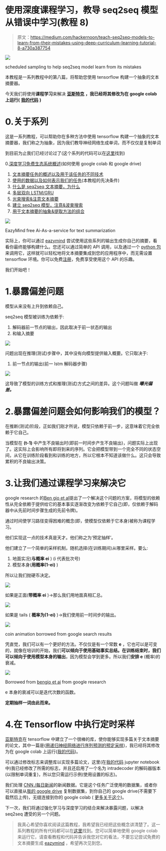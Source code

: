 # 使用深度课程学习，教导 seq2seq 模型从错误中学习(教程 8)

> 原文：<https://medium.com/hackernoon/teach-seq2seq-models-to-learn-from-their-mistakes-using-deep-curriculum-learning-tutorial-8-a730a387754>

![](img/9a94ef5113c107bbccdbed2af8352558.png)

scheduled sampling to help seq2seq model learn from its mistakes

本教程是一系列教程中的第八篇，将帮助您使用 tensorflow 构建一个抽象的文本摘要器。

今天我们将使用**课程学习**来解决 [**亚斯特克**](https://hackernoon.com/tutorial-3-what-is-seq2seq-for-text-summarization-and-why-68ebaa644db0#scheduled-sampling-soft-scheduled-sampling-and-end2endbackprop) **，我已经将其修改为在 google colab 上运行(** [**我的代码**](http://bit.ly/2HZP6aB) **)**

# 0.关于系列

这是一系列教程，可以帮助你在多种方法中使用 tensorflow 构建一个抽象的文本摘要器，我们称之为抽象，因为我们教导神经网络生成单词，而不仅仅是复制单词

到目前为止我们已经讨论过了(这个系列的代码可以在[这里](https://github.com/theamrzaki/text_summurization_abstractive_methods)找到)

0.[深度学习免费生态系统概述](https://hackernoon.com/begin-your-deep-learning-project-for-free-free-gpu-processing-free-storage-free-easy-upload-b4dba18abebc)(如何使用 google colab 和 google drive)

1.  [文本摘要任务的概述以及用于该任务的不同技术](https://hackernoon.com/text-summarizer-using-deep-learning-made-easy-490880df6cd)
2.  [使用的数据以及如何表示我们的任务](https://hackernoon.com/abstractive-text-summarization-tutorial-2-text-representation-made-very-easy-ef4511a1a46)(本教程的先决条件)
3.  [什么是 seq2seq 文本摘要，为什么](https://hackernoon.com/tutorial-3-what-is-seq2seq-for-text-summarization-and-why-68ebaa644db0)
4.  [多层双向 LSTM/GRU](/@theamrzaki/multilayer-bidirectional-lstm-gru-for-text-summarization-made-easy-tutorial-4-a63db108b44f)
5.  [光束搜索&注意文本摘要](/@theamrzaki/beam-search-attention-for-text-summarization-made-easy-tutorial-5-3b7186df7086)
6.  [建立 seq2seq 模型，注意&波束搜索](https://hackernoon.com/build-an-abstractive-text-summarizer-in-94-lines-of-tensorflow-tutorial-6-f0e1b4d88b55)
7.  [用于文本摘要的抽象&提取方法的组合](http://bit.ly/2EhcRIZ)

![](img/3feaf3ab1fbd34a0a8a28d43c1f5f667.png)

EazyMind free Ai-As-a-service for text summarization

实际上，你可以通过 [eazymind](http://bit.ly/2VxhPqU) 尝试使用这些系列的输出生成你自己的摘要，看看你最终能够构建什么。您还可以通过简单的 API 调用，以及通过一个 [python 包](http://bit.ly/2Ef5XnS)来调用它，这样就可以轻松地将文本摘要集成到您的应用程序中，而无需设置 tensorflow 环境。你可以免费[注册](http://bit.ly/2VxhPqU)，免费享受使用这个 API 的乐趣。

我们开始吧！

# 1.暴露偏差问题

模型从来没有上升到依赖自己。

seq2seq 模型被训练为依赖于:

1.  解码器前一节点的输出，因此取决于前一状态的输出
2.  和输入摘要

![](img/1a93a4c4002a79132510bed0ddbe71e2.png)

问题出现在推理(测试)步骤中，其中没有向模型提供输入概要。它只取决于:

1.  前一节点的输出(前一 lstm 解码器步骤)

![](img/af14c3ac2be4fb90ce4c3ee1a7c6db91.png)

这导致了模型的训练方式和推理(测试)方式之间的差异。这个问题叫做 ***曝光偏差。***

# 2.暴露偏差问题会如何影响我们的模型？

在推断(测试)阶段，正如我们刚才所说，模型只依赖于前一步，这意味着它完全依赖于它自己。

当模型在 **(t-1)** 中产生不良输出时(即前一时间步产生不良输出)，问题实际上出现了。这实际上会影响所有即将到来的序列。它会把模型带到一个完全不同的状态空间，从它在训练阶段看到和训练的地方，所以它根本不知道该做什么。这只会导致累积的不良输出决策。

# 3.让我们通过课程学习来解决它

google research 的[Ben gio et al](https://arxiv.org/abs/1506.03099)提出了一个解决这个问题的方案，将模型的依赖性从完全依赖于提供给它的基本事实逐渐改变为依赖于它自己(即，仅依赖于解码器中从先前时间步骤生成的先前令牌)。

通过时间使学习路径变得困难的概念(即，使模型仅依赖于它本身)被称为课程学习。

他们实现这一点的技术真是天才。他们称之为‘预定抽样’。

他们建立了一个简单的采样机制，随机选择(在训练期间)从哪里采样。要么:

1.  地面实况(**与概率 ei** ) (i 代表批次号)
2.  模型本身(**用概率(1-ei)** )

所以让我们抛硬币决定。

![](img/0c09420c533298b54e062dbf345862f0.png)

如果是正面(**带概率 ei** )→那么我们用地面真相汇总。

![](img/669eee50445d90946f76a3eca7612287.png)

如果是 tails ( **概率为(1-ei)** )→我们使用前一时间步的输出。

![](img/b10023cc5d3ffc17cf81092ce35f58bd.png)

coin animation borrowed from google search results

凭直觉，我们可以有一个更好的方法。不仅仅是有一个常数 **e** ，它也可以是可变的，就像在培训的开始，我们**可以倾向于使用基础事实总结。**在训练结束时**，我们可以倾向于使用模型本身的输出**，因为模型会学到更多。所以我们**安排 e** (概率)的衰减。

![](img/6d120cc000e4ad80ca9c07c58eae1d9d.png)

Borrowed from [bengio et ai](https://arxiv.org/abs/1506.03099) from google research

e 本身的衰减可以是迭代次数的函数。

**定期抽样一词由此而来。**

# 4.在 Tensorflow 中执行**定时采样**

[亚斯特克](https://github.com/yaserkl/RLSeq2Seq#scheduled-sampling-soft-scheduled-sampling-and-end2endbackprop)在 tensorflow 中建立了一个很棒的库，使你能够实现多篇关于文本摘要的论文，其中一篇是([用递归神经网络进行序列预测的预定采样](https://arxiv.org/abs/1506.03099))，我已经将其修改为在 google colab 上运行([我的代码](http://bit.ly/2HZP6aB))。

可以通过修改标志来调整库以实现多篇论文，这里(在[我的代码](http://bit.ly/2HZP6aB) jupyter notebook 中)我已经修改了所需的标志，并且还启用了一个名为 intradecoder 的解码器版本(以限制单词重复)，所以您只需运行示例(使用设置的标志)。

我们处理 [CNN /每日新闻](https://github.com/abisee/cnn-dailymail)的新闻数据。它是这个任务广泛使用的数据集，或者你可以直接从[我的 google drive](https://drive.google.com/open?id=15c2wPpL4MGCooDx8Y1dw9M0o05P-EJto) 复制数据集，到你自己的 google drive(不需要下载然后上传)，无缝连接到你的 google colab ( [更多关于这个](https://hackernoon.com/text-summarizer-using-deep-learning-made-easy-490880df6cd?source=post_stats_page---------------------------))。

下一次，我们将通过强化学习与深度学习的结合来解决暴露问题，以解决 seq2seq 遭受的另一个问题。

> 我真心希望你喜欢阅读这篇教程，我希望我已经把这些概念讲清楚了。这一系列教程的所有代码都可以在[这里](https://github.com/theamrzaki/text_summurization_abstractive_methods)找到。您可以简单地使用 google colab 来运行它，请查看教程和代码并告诉我您对它的看法，不要忘记尝试免费的文本摘要生成 [eazymind](http://bit.ly/2VxhPqU) ，希望再次见到您。